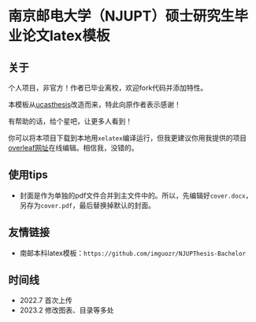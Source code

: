 # 南京邮电大学（NJUPT）硕士研究生毕业论文latex模板

## 关于

个人项目，非官方！作者已毕业离校，欢迎fork代码并添加特性。

本模板从[ucasthesis](https://github.com/mohuangrui/ucasthesis)改造而来，特此向原作者表示感谢！

有帮助的话，给个星吧，让更多人看到！

你可以将本项目下载到本地用`xelatex`编译运行，但我更建议你用我提供的项目[overleaf网址](https://www.overleaf.com/latex/templates/njupt-master-thesis-template/fxwgvmcybdjp)在线编辑。相信我，没错的。

## 使用tips

- 封面是作为单独的pdf文件合并到主文件中的。所以，先编辑好`cover.docx`，另存为`cover.pdf`，最后替换掉默认的封面。

## 友情链接

- 南邮本科latex模板：`https://github.com/imguozr/NJUPThesis-Bachelor`

## 时间线

- 2022.7 首次上传
- 2023.2 修改图表、目录等多处
